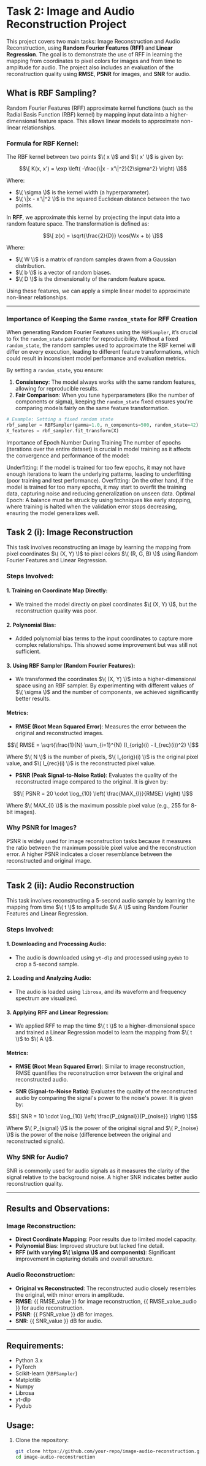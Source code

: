 # Task 2: Image and Audio Reconstruction Project

This project covers two main tasks: Image Reconstruction and Audio Reconstruction, using **Random Fourier Features (RFF)** and **Linear Regression**. The goal is to demonstrate the use of RFF in learning the mapping from coordinates to pixel colors for images and from time to amplitude for audio. The project also includes an evaluation of the reconstruction quality using **RMSE**, **PSNR** for images, and **SNR** for audio.

## What is RBF Sampling?

Random Fourier Features (RFF) approximate kernel functions (such as the Radial Basis Function (RBF) kernel) by mapping input data into a higher-dimensional feature space. This allows linear models to approximate non-linear relationships. 

### Formula for RBF Kernel:
The RBF kernel between two points $\( x \)$ and $\( x' \)$ is given by:

$$\[
K(x, x') = \exp \left( -\frac{\|x - x'\|^2}{2\sigma^2} \right)
\]$$

Where:
- $\( \sigma \)$ is the kernel width (a hyperparameter).
- $\( \|x - x'\|^2 \)$ is the squared Euclidean distance between the two points.

In **RFF**, we approximate this kernel by projecting the input data into a random feature space. The transformation is defined as:

$$\[
z(x) = \sqrt{\frac{2}{D}} \cos(Wx + b)
\]$$

Where:
- $\( W \)$ is a matrix of random samples drawn from a Gaussian distribution.
- $\( b \)$ is a vector of random biases.
- $\( D \)$ is the dimensionality of the random feature space.

Using these features, we can apply a simple linear model to approximate non-linear relationships.

---
### Importance of Keeping the Same `random_state` for RFF Creation

When generating Random Fourier Features using the `RBFSampler`, it’s crucial to fix the `random_state` parameter for reproducibility. Without a fixed `random_state`, the random samples used to approximate the RBF kernel will differ on every execution, leading to different feature transformations, which could result in inconsistent model performance and evaluation metrics.

By setting a `random_state`, you ensure:
1. **Consistency**: The model always works with the same random features, allowing for reproducible results.
2. **Fair Comparison**: When you tune hyperparameters (like the number of components or sigma), keeping the `random_state` fixed ensures you're comparing models fairly on the same feature transformation.

```python
# Example: Setting a fixed random state
rbf_sampler = RBFSampler(gamma=1.0, n_components=500, random_state=42)
X_features = rbf_sampler.fit_transform(X)
```

Importance of Epoch Number During Training
The number of epochs (iterations over the entire dataset) is crucial in model training as it affects the convergence and performance of the model:

Underfitting: If the model is trained for too few epochs, it may not have enough iterations to learn the underlying patterns, leading to underfitting (poor training and test performance).
Overfitting: On the other hand, if the model is trained for too many epochs, it may start to overfit the training data, capturing noise and reducing generalization on unseen data.
Optimal Epoch: A balance must be struck by using techniques like early stopping, where training is halted when the validation error stops decreasing, ensuring the model generalizes well.

## Task 2 (i): Image Reconstruction

This task involves reconstructing an image by learning the mapping from pixel coordinates $\( (X, Y) \)$ to pixel colors $\( (R, G, B) \)$ using Random Fourier Features and Linear Regression.

### Steps Involved:

#### 1. Training on Coordinate Map Directly:
- We trained the model directly on pixel coordinates $\( (X, Y) \)$, but the reconstruction quality was poor.

#### 2. Polynomial Bias:
- Added polynomial bias terms to the input coordinates to capture more complex relationships. This showed some improvement but was still not sufficient.

#### 3. Using RBF Sampler (Random Fourier Features):
- We transformed the coordinates $\( (X, Y) \)$ into a higher-dimensional space using an RBF sampler. By experimenting with different values of $\( \sigma \)$ and the number of components, we achieved significantly better results.

#### Metrics:
- **RMSE (Root Mean Squared Error)**: Measures the error between the original and reconstructed images.
  
$$\[
RMSE = \sqrt{\frac{1}{N} \sum_{i=1}^{N} (I_{orig}(i) - I_{rec}(i))^2}
\]$$

Where $\( N \)$ is the number of pixels, $\( I_{orig}(i) \)$ is the original pixel value, and $\( I_{rec}(i) \)$ is the reconstructed pixel value.

- **PSNR (Peak Signal-to-Noise Ratio)**: Evaluates the quality of the reconstructed image compared to the original. It is given by:

$$\[
PSNR = 20 \cdot \log_{10} \left( \frac{MAX_{I}}{RMSE} \right)
\]$$

Where $\( MAX_{I} \)$ is the maximum possible pixel value (e.g., 255 for 8-bit images).

### Why PSNR for Images?
PSNR is widely used for image reconstruction tasks because it measures the ratio between the maximum possible pixel value and the reconstruction error. A higher PSNR indicates a closer resemblance between the reconstructed and original image.

---

## Task 2 (ii): Audio Reconstruction

This task involves reconstructing a 5-second audio sample by learning the mapping from time $\( t \)$ to amplitude $\( A \)$ using Random Fourier Features and Linear Regression.

### Steps Involved:

#### 1. Downloading and Processing Audio:
- The audio is downloaded using `yt-dlp` and processed using `pydub` to crop a 5-second sample.

#### 2. Loading and Analyzing Audio:
- The audio is loaded using `librosa`, and its waveform and frequency spectrum are visualized.

#### 3. Applying RFF and Linear Regression:
- We applied RFF to map the time $\( t \)$ to a higher-dimensional space and trained a Linear Regression model to learn the mapping from $\( t \)$ to $\( A \)$.

#### Metrics:
- **RMSE (Root Mean Squared Error)**: Similar to image reconstruction, RMSE quantifies the reconstruction error between the original and reconstructed audio.

- **SNR (Signal-to-Noise Ratio)**: Evaluates the quality of the reconstructed audio by comparing the signal's power to the noise's power. It is given by:

$$\[
SNR = 10 \cdot \log_{10} \left( \frac{P_{signal}}{P_{noise}} \right)
\]$$

Where $\( P_{signal} \)$ is the power of the original signal and $\( P_{noise} \)$ is the power of the noise (difference between the original and reconstructed signals).

### Why SNR for Audio?
SNR is commonly used for audio signals as it measures the clarity of the signal relative to the background noise. A higher SNR indicates better audio reconstruction quality.

---

## Results and Observations:

### Image Reconstruction:
- **Direct Coordinate Mapping**: Poor results due to limited model capacity.
- **Polynomial Bias**: Improved structure but lacked fine detail.
- **RFF (with varying $\( \sigma \)$ and components)**: Significant improvement in capturing details and overall structure.

### Audio Reconstruction:
- **Original vs Reconstructed**: The reconstructed audio closely resembles the original, with minor errors in amplitude.
- **RMSE**: {{ RMSE_value }} for image reconstruction, {{ RMSE_value_audio }} for audio reconstruction.
- **PSNR**: {{ PSNR_value }} dB for images.
- **SNR**: {{ SNR_value }} dB for audio.

---

## Requirements:
- Python 3.x
- PyTorch
- Scikit-learn (`RBFSampler`)
- Matplotlib
- Numpy
- Librosa
- yt-dlp
- Pydub

## Usage:

1. Clone the repository:
   ```bash
   git clone https://github.com/your-repo/image-audio-reconstruction.git
   cd image-audio-reconstruction
